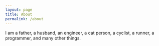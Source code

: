 ```yaml
---
layout: page
title: About
permalink: /about
---
```


I am a father, a husband, an engineer, a cat person, a cyclist, a runner, a programmer, and many other things.
